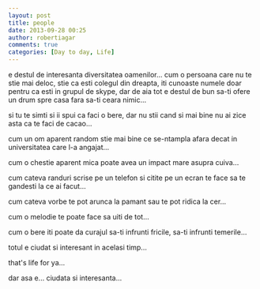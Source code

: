 ```yaml
---
layout: post
title: people
date: 2013-09-28 00:25
author: robertiagar
comments: true
categories: [Day to day, Life]
---
```

<p dir="ltr">e destul de interesanta diversitatea oamenilor... cum o persoana care nu te stie mai deloc, stie ca esti colegul din dreapta, iti cunoaste numele doar pentru ca esti in grupul de skype, dar de aia tot e destul de bun sa-ti ofere un drum spre casa fara sa-ti ceara nimic...</p><p dir="ltr">si tu te simti si ii spui ca faci o bere, dar nu stii cand si mai bine nu ai zice asta ca te faci de cacao...</p><p dir="ltr">cum un om aparent random stie mai bine ce se-ntampla afara decat in universitatea care l-a angajat...</p><p dir="ltr">cum o chestie aparent mica poate avea un impact mare asupra cuiva...</p><p dir="ltr">cum cateva randuri scrise pe un telefon si citite pe un ecran te face sa te gandesti la ce ai facut...</p><p dir="ltr">cum cateva vorbe te pot arunca la pamant sau te pot ridica la cer...</p><p dir="ltr">cum o melodie te poate face sa uiti de tot...</p><p dir="ltr">cum o bere iti poate da curajul sa-ti infrunti fricile, sa-ti infrunti temerile...</p><p dir="ltr">totul e ciudat si interesant in acelasi timp...</p><p dir="ltr">that's life for ya...</p><p dir="ltr">dar asa e... ciudata si interesanta...</p>
